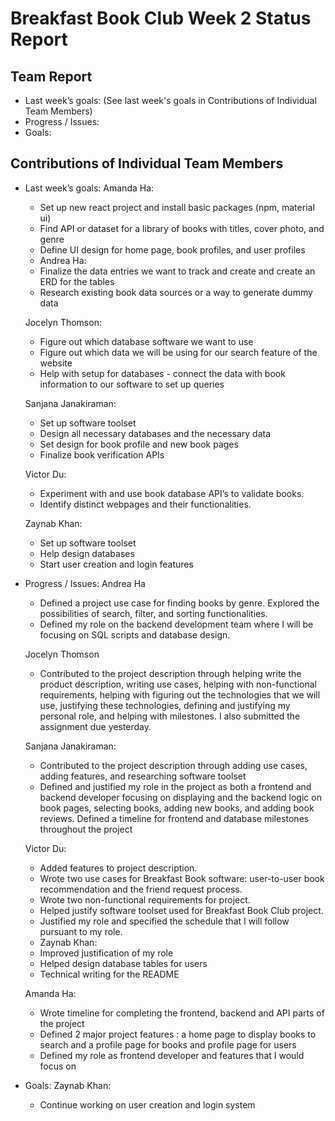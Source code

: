 # Breakfast Book Club Week 2 Status Report
## Team Report
- Last week’s goals: (See last week's goals in Contributions of Individual Team Members)
- Progress / Issues: 
- Goals: 

## Contributions of Individual Team Members
- Last week’s goals:
    Amanda Ha:
    - Set up new react project and install basic packages (npm, material ui)
    - Find API or dataset for a library of books with titles, cover photo, and genre
    - Define UI design for home page, book profiles, and user profiles
    - Andrea Ha:
    - Finalize the data entries we want to track and create and create an ERD for the tables
    - Research existing book data sources or a way to generate dummy data
    
    Jocelyn Thomson:
    - Figure out which database software we want to use
    - Figure out which data we will be using for our search feature of the website
    - Help with setup for databases - connect the data with book information to our software to set up queries
    
    Sanjana Janakiraman:
    - Set up software toolset
    - Design all necessary databases and the necessary data
    - Set design for book profile and new book pages
    - Finalize book verification APIs
    
    Victor Du:
    - Experiment with and use book database API’s to validate books.
    - Identify distinct webpages and their functionalities.
    
    Zaynab Khan:
    - Set up software toolset
    - Help design databases
    - Start user creation and login features

- Progress / Issues: 
    Andrea Ha
    - Defined a project use case for finding books by genre. Explored the possibilities of search, filter, and sorting functionalities. 
    - Defined my role on the backend development team where I will be focusing on SQL scripts and database design. 
    
    Jocelyn Thomson
    - Contributed to the project description through helping write the product description, writing use cases, helping with non-functional requirements, helping with figuring out the technologies that we will use, justifying these technologies, defining and justifying my personal role, and helping with milestones. I also submitted the assignment due yesterday. 
    
    Sanjana Janakiraman:
    - Contributed to the project description through adding use cases, adding features, and researching software toolset
    - Defined and justified my role in the project as both a frontend and backend developer focusing on displaying and the backend logic on book pages, selecting books, adding new books, and adding book reviews.
    Defined a timeline for frontend and database milestones throughout the project
    
    Victor Du:
    - Added features to project description.
    - Wrote two use cases for Breakfast Book software: user-to-user book recommendation and the friend request process.
    - Wrote two non-functional requirements for project.
    - Helped justify software toolset used for Breakfast Book Club project.
    - Justified my role and specified the schedule that I will follow pursuant to my role.
    - Zaynab Khan:
    - Improved justification of my role
    - Helped design database tables for users
    - Technical writing for the README
    
    Amanda Ha: 
    - Wrote timeline for completing the frontend, backend and API parts of the project
    - Defined 2 major project features : a home page to display books to search and a profile page for books and profile page for users
    - Defined my role as frontend developer and features that I would focus on

- Goals: 
    Zaynab Khan:
    - Continue working on user creation and login system

